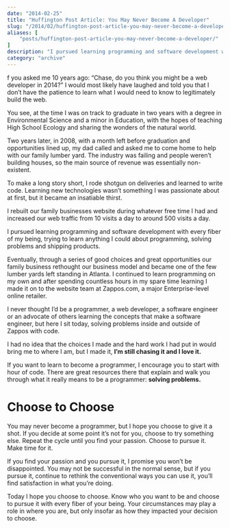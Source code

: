 ```yaml
---
date: "2014-02-25"
title: "Huffington Post Article: You May Never Become A Developer"
slug: "/2014/02/huffington-post-article-you-may-never-become-a-developer"
aliases: [
    "posts/huffington-post-article-you-may-never-become-a-developer/"
]
description: "I pursued learning programming and software development with every fiber of my being, trying to learn anything I could about programming, solving problems and shipping products."
category: "archive"
---
```


f you asked me 10 years ago: “Chase, do you think you might be a web developer in 2014?” I would most likely have laughed and told you that I don’t have the patience to learn what I would need to know to legitimately build the web.

You see, at the time I was on track to graduate in two years with a degree in Environmental Science and a minor in Education, with the hopes of teaching High School Ecology and sharing the wonders of the natural world.

Two years later, in 2008, with a month left before graduation and opportunities lined up, my dad called and asked me to come home to help with our family lumber yard. The industry was failing and people weren’t building houses, so the main source of revenue was essentially non-existent.

To make a long story short, I rode shotgun on deliveries and learned to write code. Learning new technologies wasn’t something I was passionate about at first, but it became an insatiable thirst.

I rebuilt our family businesses website during whatever free time I had and increased our web traffic from 10 visits a day to around 500 visits a day.

I pursued learning programming and software development with every fiber of my being, trying to learn anything I could about programming, solving problems and shipping products.

Eventually, through a series of good choices and great opportunities our family business rethought our business model and became one of the few lumber yards left standing in Atlanta. I continued to learn programming on my own and after spending countless hours in my spare time learning I made it on to the website team at Zappos.com, a major Enterprise-level online retailer.

I never thought I’d be a programmer, a web developer, a software engineer or an advocate of others learning the concepts that make a software engineer, but here I sit today, solving problems inside and outside of Zappos with code.

I had no idea that the choices I made and the hard work I had put in would bring me to where I am, but I made it, **I’m still chasing it and I love it.**

If you want to learn to become a programmer, I encourage you to start with hour of code. There are great resources there that explain and walk you through what it really means to be a programmer: **solving problems.**

# Choose to Choose

You may never become a programmer, but I hope you choose to give it a shot. If you decide at some point it’s not for you, choose to try something else. Repeat the cycle until you find your passion. Choose to pursue it. Make time for it.

If you find your passion and you pursue it, I promise you won’t be disappointed. You may not be successful in the normal sense, but if you pursue it, continue to rethink the conventional ways you can use it, you’ll find satisfaction in what you’re doing.

Today I hope you choose to choose. Know who you want to be and choose to pursue it with every fiber of your being. Your circumstances may play a role in where you are, but only insofar as how they impacted your decision to choose.